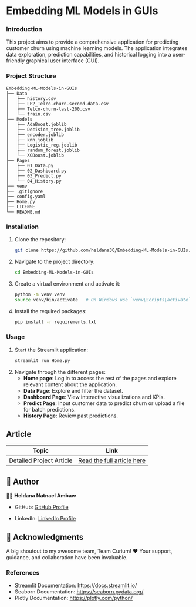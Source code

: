 # Embedding ML Models in GUIs

### Introduction

This project aims to provide a comprehensive application for predicting customer churn using machine learning models. The application integrates data exploration, prediction capabilities, and historical logging into a user-friendly graphical user interface (GUI).

### Project Structure

```
Embedding-ML-Models-in-GUIs
├── Data
│   ├── history.csv
│   ├── LP2_Telco-churn-second-data.csv
│   ├── Telco-churn-last-200.csv
│   └── train.csv
├── Models
│   ├── AdaBoost.joblib
│   ├── Decision_tree.joblib
│   ├── encoder.joblib
│   ├── knn.joblib
│   ├── Logistic_reg.joblib
│   ├── random_forest.joblib
│   └── XGBoost.joblib
├── Pages
│   ├── 01_Data.py
│   ├── 02_Dashboard.py
│   ├── 03_Predict.py
│   └── 04_History.py
├── venv
├── .gitignore
├── config.yaml
├── Home.py
├── LICENSE
└── README.md
```

### Installation

1. Clone the repository:
   ```bash
   git clone https://github.com/heldana30/Embedding-ML-Models-in-GUIs.git
   ```
2. Navigate to the project directory:
   ```bash
   cd Embedding-ML-Models-in-GUIs
   ```
3. Create a virtual environment and activate it:
   ```bash
   python -m venv venv
   source venv/bin/activate   # On Windows use `venv\Scripts\activate`
   ```
4. Install the required packages:
   ```bash
   pip install -r requirements.txt
   ```

### Usage

1. Start the Streamlit application:
   ```bash
   streamlit run Home.py
   ```
2. Navigate through the different pages:
   - **Home page**: Log in to access the rest of the pages and explore relevant content about the application.
   - **Data Page**: Explore and filter the dataset.
   - **Dashboard Page**: View interactive visualizations and KPIs.
   - **Predict Page**: Input customer data to predict churn or upload a file for batch predictions.
   - **History Page**: Review past predictions.

## Article

| Topic                    | Link                                      |
|--------------------------|-------------------------------------------|
| Detailed Project Article | [Read the full article here](https://medium.com/@nheldana8/) |


## 👥 Author <a name="authors"></a>

👩‍💻 **Heldana Natnael Ambaw**

- GitHub: [GitHub Profile](https://github.com/heldana30)

- LinkedIn: [LinkedIn Profile](https://www.linkedin.com/in/heldana-n/)

## 🙏 Acknowledgments <a name="acknowledgements"></a>

A big shoutout to my awesome team, Team Curium! ♥
Your support, guidance, and collaboration have been invaluable.


### References

- Streamlit Documentation: https://docs.streamlit.io/
- Seaborn Documentation: https://seaborn.pydata.org/
- Plotly Documentation: https://plotly.com/python/
